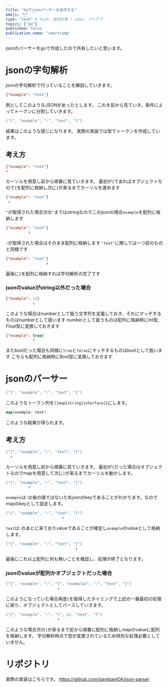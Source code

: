 ```yaml
---
title: "Goでjsonパーサーを自作する"
emoji: "🦑"
type: "tech" # tech: 技術記事 / idea: アイデア
topics: ["go"]
published: false
publication_name: "smartcamp"
---
```

jsonのパーサーをgoで作成したので共有したいと思います。

# jsonの字句解析
 jsonの字句解析で行っていることを解説していきます。
```json
{"example": "text"}
```
例としてこのようなJSONがあったとします。
これを前から見ていき、条件によってトークンに分割していきます。

```go
["{", "example", ":", "text", "}"]
```
結果はこのような感じになります。
実際の実装では型でトークンを作成しています。

## 考え方
```json
{"example": "text"}
↑
```
カーソルを用意し前から順番に見ていきます。
最初が`{`であればオブジェクトなので`{`を配列に格納し次に`}`が来るまでカーソルを進めます

```json
{"example": "text"}
 ↑
```
`"`が取得された場合次の`"`まではstringなのでこのjsonの場合`example`を配列に格納します

```json
{"example": "text"}
          ↑
```
`:`が取得された場合はそのまま配列に格納します
`"text"`に関しては一つ前のものと同様です

```json
{"example": "text"}
                  ↑
```
最後に`}`を配列に格納すれば字句解析の完了です

### jsonのvalueがstring以外だった場合
```json
{"example": 12}
            ↑
```
このような場合はnumberとして扱う文字列を定義しておき、それにマッチするものはnumberとして扱います
numberとして扱うものは配列に格納時にInt型, Float型に変換しておきます

```json
{"example": true}
            ↑
```
またboolだった場合も同様に`true`と`false`にマッチするものはboolとして扱います
こちらも配列に格納時にBool型に変換しておきます

# jsonのパーサー
```go
["{", "example", ":", "text", "}"]
```
このようなトークン列を`[]map[string]interface{}`にします。

```go
map[example: text]
```
このような結果が得られます。

## 考え方
```go
["{", "example", ":", "text", "}"]
  ↑
```
カーソルを用意し前から順番に見ていきます。
最初が`{`だった場合はオブジェクトなのでmapを用意して次に`}`が来るまでカーソルを動かします。

```go
["{", "example", ":", "text", "}"]
          ↑
```
`example`は`:`の後の値ではないためjsonのkeyであることがわかります。なのでmapのkeyとして設定します。

```go
["{", "example", ":", "text", "}"]
                         ↑
```
`text`は`:`のあとに来ておりvalueであることが確定し`example`のvalueとして格納します。

```go
["{", "example", ":", "text", "}"]
                               ↑
```
最後にこれ以上配列に何も無いことを確認し、処理が終了となります。

### jsonのvalueが配列かオブジェクトだった場合
```go
["{", "example", ":", "{", "example2", ":", "text", "}"]
                       ↑
```
このようになっていた場合再度`{`を取得したタイミングで上記の一番最初の処理に戻り、オブジェクトとしてパースしていきます。

```go
["{", "example", ":", "[", 12, "text", "]"]
                       ↑
```
このような場合次の`]`が来るまで前から順番に配列に格納しmapのvalueに配列を格納します。
字句解析時点で型が変更されているため特別な処理必要としていません。

# リポジトリ
実際の実装はこちらです。
https://github.com/garebareDA/json-parser